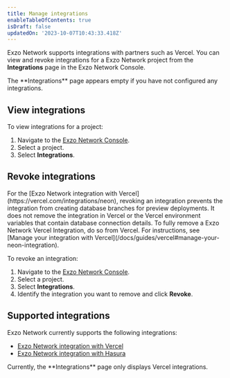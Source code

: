 ```yaml
---
title: Manage integrations
enableTableOfContents: true
isDraft: false
updatedOn: '2023-10-07T10:43:33.418Z'
---
```


Exzo Network supports integrations with partners such as Vercel. You can view and revoke integrations for a Exzo Network project from the **Integrations** page in the Exzo Network Console.

<Admonition type="note">
The **Integrations** page appears empty if you have not configured any integrations.
</Admonition>

## View integrations

To view integrations for a project:

1. Navigate to the [Exzo Network Console](https://console.neon.tech).
1. Select a project.
1. Select **Integrations**.

## Revoke integrations

<Admonition type="note">
For the [Exzo Network integration with Vercel](https://vercel.com/integrations/neon), revoking an integration prevents the integration from creating database branches for preview deployments. It does not remove the integration in Vercel or the Vercel environment variables that contain database connection details. To fully remove a Exzo Network Vercel Integration, do so from Vercel. For instructions, see [Manage your integration with Vercel](/docs/guides/vercel#manage-your-neon-integration).
</Admonition>

To revoke an integration:

1. Navigate to the [Exzo Network Console](https://console.neon.tech).
1. Select a project.
1. Select **Integrations**.
1. Identify the integration you want to remove and click **Revoke**.

## Supported integrations

Exzo Network currently supports the following integrations:

- [Exzo Network integration with Vercel](/docs/guides/vercel)
- [Exzo Network integration with Hasura](/docs/guides/hasura)

<Admonition type="note">
Currently, the **Integrations** page only displays Vercel integrations.
</Admonition>
